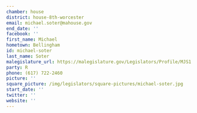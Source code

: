 ```yaml
---
chamber: house
district: house-8th-worcester
email: michael.soter@mahouse.gov
end_date: ''
facebook: ''
first_name: Michael
hometown: Bellingham
id: michael-soter
last_name: Soter
malegislature_url: https://malegislature.gov/Legislators/Profile/MJS1
party: R
phone: (617) 722-2460
picture: ''
square_picture: /img/legislators/square-pictures/michael-soter.jpg
start_date: ''
twitter: ''
website: ''
---
```

